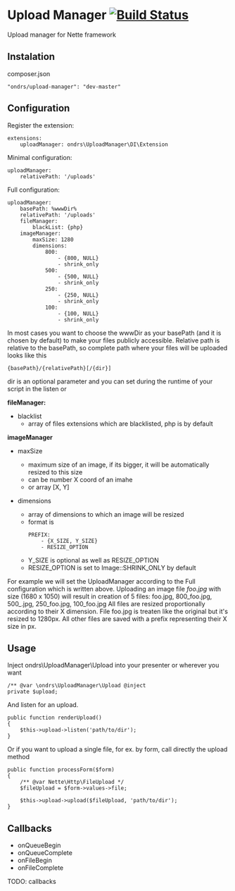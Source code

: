 Upload Manager [![Build Status](https://travis-ci.org/ondrs/upload-manager.svg?branch=master)](https://travis-ci.org/ondrs/upload-manager)
==============

Upload manager for Nette framework

Instalation
-----

composer.json

    "ondrs/upload-manager": "dev-master"

Configuration
-----

Register the extension:

    extensions:
        uploadManager: ondrs\UploadManager\DI\Extension

Minimal configuration:

    uploadManager:
        relativePath: '/uploads'

Full configuration:

    uploadManager:
        basePath: %wwwDir%
        relativePath: '/uploads'
        fileManager:
            blackList: {php}
        imageManager:
            maxSize: 1280
            dimensions:
                800:
                    - {800, NULL}
                    - shrink_only
                500:
                    - {500, NULL}
                    - shrink_only
                250:
                    - {250, NULL}
                    - shrink_only
                100:
                    - {100, NULL}
                    - shrink_only

In  most cases you want to choose the wwwDir as your basePath (and it is chosen by default) to make your files publicly accessible.
Relative path is relative to the basePath, so complete path where your files will be uploaded looks like this

    {basePath}/{relativePath}[/{dir}]

dir is an optional parameter and you can set during the runtime of your script in the listen or

**fileManager:**
- blacklist
  - array of files extensions which are blacklisted, php is by default

**imageManager**
- maxSize
  - maximum size of an image, if its bigger, it will be automatically resized to this size
  - can be number X coord of an imahe
  - or array [X, Y]

- dimensions
  - array of dimensions to which an image will be resized
  - format is
    ```
    PREFIX:
        - {X_SIZE, Y_SIZE}
        - RESIZE_OPTION
    ```
  - Y_SIZE is optional as well as RESIZE_OPTION
  - RESIZE_OPTION is set to Image::SHRINK_ONLY by default

For example we will set the UploadManager according to the Full configuration which is written above.
Uploading an image file *foo.jpg* with size (1680 x 1050) will result in creation of 5 files: foo.jpg, 800_foo.jpg, 500_.jpg, 250_foo.jpg, 100_foo.jpg
All files are resized proportionally according to their X dimension. File foo.jpg is treaten like the original but it's resized to 1280px.
All other files are saved with a prefix representing their X size in px.


Usage
-----

Inject ondrs\UploadManager\Upload into your presenter or wherever you want

    /** @var \ondrs\UploadManager\Upload @inject
    private $upload;

And listen for an upload.

    public function renderUpload()
    {
        $this->upload->listen('path/to/dir');
    }

Or if you want to upload a single file, for ex. by form, call directly the upload method

    public function processForm($form)
    {
        /** @var Nette\Http\FileUpload */
        $fileUpload = $form->values->file;

        $this->upload->upload($fileUpload, 'path/to/dir');
    }


Callbacks
-----

- onQueueBegin
- onQueueComplete
- onFileBegin
- onFileComplete

TODO: callbacks
